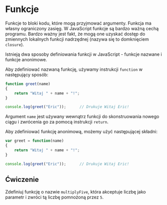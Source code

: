 # Funkcje

Funkcje to bloki kodu, które mogą przyjmować argumenty. Funkcja ma własny ograniczony zasięg. W JavaScript funkcje są bardzo ważną cechą programu. Bardzo ważny jest fakt, że mogą one uzyskać dostęp do zmiennych lokalnych funkcji nadrzędnej (nazywa się to domknięciem `closure`).

Istnieją dwa sposoby definiowania funkcji w JavaScript - funkcje nazwane i funkcje anonimowe.

Aby zdefiniować nazwaną funkcję, używamy instrukcji `function` w następujący sposób:

```js
function greet(name)
{
    return "Witaj " + name + "!";
}

console.log(greet("Eric"));      // Drukuje Witaj Eric!
```

Argument `name` jest używany wewnątrz funkcji do skonstruowania nowego ciągu i zwrócenia go za pomocą instrukcji `return`.

Aby zdefiniować funkcję anonimową, możemy użyć następującej składni:

```js
var greet = function(name)
{
    return "Witaj " + name + "!";
}

console.log(greet("Eric"));      // Drukuje Witaj Eric!
```

## Ćwiczenie

Zdefiniuj funkcję o nazwie `multiplyFive`, która akceptuje liczbę jako parametr i zwróci tą liczbę pomnożoną przez `5`.